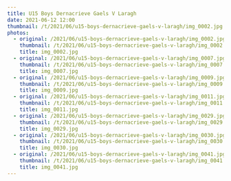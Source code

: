 ```yaml
---
title: U15 Boys Dernacrieve Gaels V Laragh
date: 2021-06-12 12:00
thumbnail: /t/2021/06/u15-boys-dernacrieve-gaels-v-laragh/img_0002.jpg
photos:
  - original: /2021/06/u15-boys-dernacrieve-gaels-v-laragh/img_0002.jpg
    thumbnail: /t/2021/06/u15-boys-dernacrieve-gaels-v-laragh/img_0002.jpg
    title: img_0002.jpg
  - original: /2021/06/u15-boys-dernacrieve-gaels-v-laragh/img_0007.jpg
    thumbnail: /t/2021/06/u15-boys-dernacrieve-gaels-v-laragh/img_0007.jpg
    title: img_0007.jpg
  - original: /2021/06/u15-boys-dernacrieve-gaels-v-laragh/img_0009.jpg
    thumbnail: /t/2021/06/u15-boys-dernacrieve-gaels-v-laragh/img_0009.jpg
    title: img_0009.jpg
  - original: /2021/06/u15-boys-dernacrieve-gaels-v-laragh/img_0011.jpg
    thumbnail: /t/2021/06/u15-boys-dernacrieve-gaels-v-laragh/img_0011.jpg
    title: img_0011.jpg
  - original: /2021/06/u15-boys-dernacrieve-gaels-v-laragh/img_0029.jpg
    thumbnail: /t/2021/06/u15-boys-dernacrieve-gaels-v-laragh/img_0029.jpg
    title: img_0029.jpg
  - original: /2021/06/u15-boys-dernacrieve-gaels-v-laragh/img_0030.jpg
    thumbnail: /t/2021/06/u15-boys-dernacrieve-gaels-v-laragh/img_0030.jpg
    title: img_0030.jpg
  - original: /2021/06/u15-boys-dernacrieve-gaels-v-laragh/img_0041.jpg
    thumbnail: /t/2021/06/u15-boys-dernacrieve-gaels-v-laragh/img_0041.jpg
    title: img_0041.jpg
---
```

